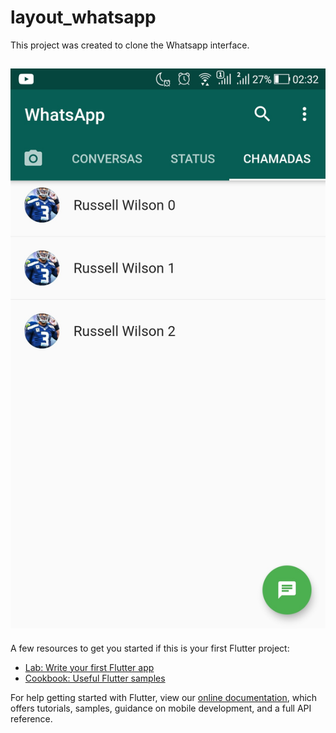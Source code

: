 # layout_whatsapp

This project was created to clone the Whatsapp interface.

## ![screenshot layout](https://github.com/Leuow95/layout_whatsapp/blob/master/assets/Layout_Whatsapp.jpeg)
A few resources to get you started if this is your first Flutter project:

- [Lab: Write your first Flutter app](https://flutter.dev/docs/get-started/codelab)
- [Cookbook: Useful Flutter samples](https://flutter.dev/docs/cookbook)

For help getting started with Flutter, view our
[online documentation](https://flutter.dev/docs), which offers tutorials,
samples, guidance on mobile development, and a full API reference.
